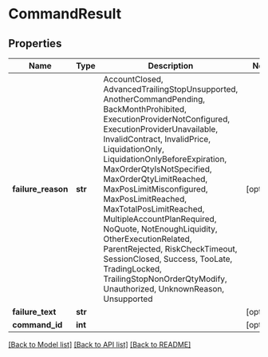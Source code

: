 # CommandResult

## Properties
Name | Type | Description | Notes
------------ | ------------- | ------------- | -------------
**failure_reason** | **str** | AccountClosed, AdvancedTrailingStopUnsupported, AnotherCommandPending, BackMonthProhibited, ExecutionProviderNotConfigured, ExecutionProviderUnavailable, InvalidContract, InvalidPrice, LiquidationOnly, LiquidationOnlyBeforeExpiration, MaxOrderQtyIsNotSpecified, MaxOrderQtyLimitReached, MaxPosLimitMisconfigured, MaxPosLimitReached, MaxTotalPosLimitReached, MultipleAccountPlanRequired, NoQuote, NotEnoughLiquidity, OtherExecutionRelated, ParentRejected, RiskCheckTimeout, SessionClosed, Success, TooLate, TradingLocked, TrailingStopNonOrderQtyModify, Unauthorized, UnknownReason, Unsupported | [optional] 
**failure_text** | **str** |  | [optional] 
**command_id** | **int** |  | [optional] 

[[Back to Model list]](../README.md#documentation-for-models) [[Back to API list]](../README.md#documentation-for-api-endpoints) [[Back to README]](../README.md)

